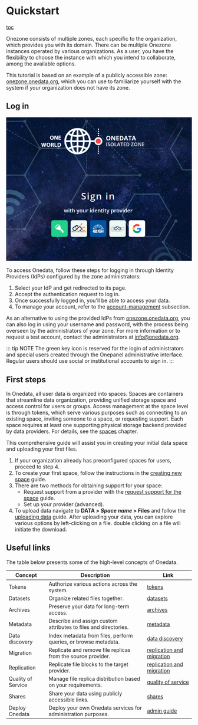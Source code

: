 # Quickstart

[toc][1]

Onezone consists of multiple zones, each specific to the organization,
which provides you with its domain. There can be multiple Onezone instances
operated by various organizations. As a user, you have the flexibility to
choose the instance with which you intend to collaborate, among the available options.

This tutorial is based on an example of a publicly accessible zone:
[onezone.onedata.org][], which you can use to
familiarize yourself with the system if your organization does not have its zone.

## Log in

![screen-log-in][]

To access Onedata, follow these steps for logging in through Identity Providers
(IdPs) configured by the zone administrators:

1. Select your IdP and get redirected to its page.
2. Accept the authentication request to log in.
3. Once successfully logged in, you'll be able to access your data.
4. To manage your account, refer to the [account-management][] subsection.

As an alternative to using the provided IdPs from [onezone.onedata.org][],
you can also log in using your username and password, with the process being overseen by the
administrators of your zone. For more information or to request a test account,
contact the administrators at [info@onedata.org][].

::: tip NOTE
The green key icon is reserved for the login of administrators and special users created through
the Onepanel administrative interface. Regular users should use social or institutional accounts
to sign in.
:::

## First steps

In Onedata, all user data is organized into spaces. Spaces are containers
that streamline data organization, providing unified storage space and access control
for users or groups. Access management at the space level is through tokens, which serve various
purposes such as connecting to an existing space, inviting someone to a space, or requesting support.
Each space requires at least one supporting physical storage backend provided by data providers.
For details, see the [spaces][] chapter.

This comprehensive guide will assist you in creating your initial data space
and uploading your first files.

1. If your organization already has preconfigured spaces for users, proceed to step 4.
2. To create your first space, follow the instructions in the
   [creating new space][] guide.
3. There are two methods for obtaining support for your space:
   * Request support from a provider with the
     [request support for the space][] guide.
   * Set up your provider (advanced).
4. To upload data navigate to **DATA > *Space name* > Files** and follow the
   [uploading data][] guide. After uploading
   your data, you can explore various options by left-clicking on a file.
   double clicking on a file will initiate the download.

## Useful links

The table below presents some of the high-level concepts of Onedata.

| Concept            | Description                                                     | Link                          |
| ------------------ | --------------------------------------------------------------- | ----------------------------- |
| Tokens             | Authorize various actions across the system.                    | [tokens][]                    |
| Datasets           | Organize related files together.                                | [datasets][]                  |
| Archives           | Preserve your data for long-term access.                        | [archives][]                  |
| Metadata           | Describe and assign custom attributes to files and directories. | [metadata][]                  |
| Data discovery     | Index metadata from files, perform queries, or browse metadata. | [data discovery][]            |
| Migration          | Replicate and remove file replicas from the source provider.    | [replication and migration][] |
| Replication        | Replicate file blocks to the target provider.                   | [replication and migration][] |
| Quality of Service | Manage file replica distribution based on your requirements.    | [quality of service][]        |
| Shares             | Share your data using publicly accessible links.                | [shares][]                    |
| Deploy Onedata     | Deploy your own Onedata services for administration purposes.   | [admin guide][]               |

<!-- references -->

[1]: <>

[onezone.onedata.org]: https://onezone.onedata.org/

[screen-log-in]: ../../images/user-guide/quickstart/log-in.png

[account-management]: account-management.md

[info@onedata.org]: mailto:info@onedata.org

[spaces]: spaces.md

[creating new space]: spaces.md#create-or-join-a-new-space

[request support for the space]: spaces.md#request-support-for-space

[uploading data]: web-file-browser.md#uploading-data

[tokens]: tokens.md

[datasets]: datasets.md

[archives]: archives.md

[metadata]: metadata.md

[data discovery]: data-discovery.md

[replication and migration]: data-transfer.md

[quality of service]: qos.md

[shares]: shares.md

[admin guide]: ../admin-guide/overview.md
